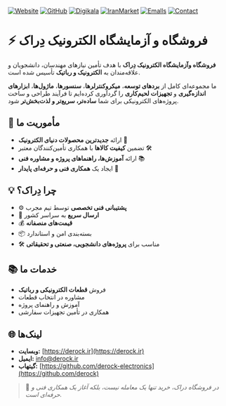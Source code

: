 [![Website](https://img.shields.io/badge/🌐-https://derock.ir-blue)](https://derock.ir)
[![GitHub](https://img.shields.io/badge/💻-GitHub-black)](https://github.com/derock-electronics)
[![Digikala](https://img.shields.io/badge/🏬-Digikala-red)](https://www.digikala.com/seller/6Z5D3/)
[![IranMarket](https://img.shields.io/badge/🤖-IranMarket-yellow)](https://iranmarket.app/@derock.ir)
[![Emalls](https://img.shields.io/badge/🤖-Emalls-orange)](https://emalls.ir/Shop/64728/)
[![Contact](https://img.shields.io/badge/📧-Email-blue)](mailto:info@derock.ir)

# ⚡ فروشگاه و آزمایشگاه الکترونیک دِراک




**فروشگاه وآزمایشگاه الکترونیک دِراک** با هدف تأمین نیازهای مهندسان، دانشجویان و علاقه‌مندان به **الکترونیک و رباتیک** تأسیس شده است.  

ما مجموعه‌ای کامل از **بردهای توسعه**، **میکروکنترلرها**، **سنسورها**، **ماژول‌ها**، **ابزارهای اندازه‌گیری** و **تجهیزات لحیم‌کاری** را گردآوری کرده‌ایم تا فرآیند طراحی و ساخت پروژه‌های الکترونیکی برای شما **ساده‌تر، سریع‌تر و لذت‌بخش‌تر** شود.  

## 🎯 مأموریت ما
- ارائه **جدیدترین محصولات دنیای الکترونیک** 📡
- تضمین **کیفیت کالاها** با همکاری تأمین‌کنندگان معتبر 🛠
- ارائه **آموزش‌ها، راهنماهای پروژه و مشاوره فنی** 📚
- ایجاد یک **همکاری فنی و حرفه‌ای پایدار** 🤝

## 💡 چرا دِراک؟
- ⚙️ **پشتیبانی فنی تخصصی** توسط تیم مجرب
- 🚀 **ارسال سریع** به سراسر کشور
- 💰 **قیمت‌های منصفانه**
- 📦 بسته‌بندی امن و استاندارد
- 🛠 مناسب برای **پروژه‌های دانشجویی، صنعتی و تحقیقاتی**

## 📚 خدمات ما
- فروش **قطعات الکترونیکی و رباتیک**
- مشاوره در انتخاب قطعات
- آموزش و راهنمای پروژه
- همکاری در تأمین تجهیزات سفارشی

## 🌐 لینک‌ها
- **وبسایت:** [https://derock.ir](https://derock.ir)
- **ایمیل:** info@derock.ir
- **گیتهاب:** [https://github.com/derock-electronics](https://github.com/derock)

> 💬 *در فروشگاه دراک، خرید تنها یک معامله نیست، بلکه آغاز یک همکاری فنی و حرفه‌ای است.*

